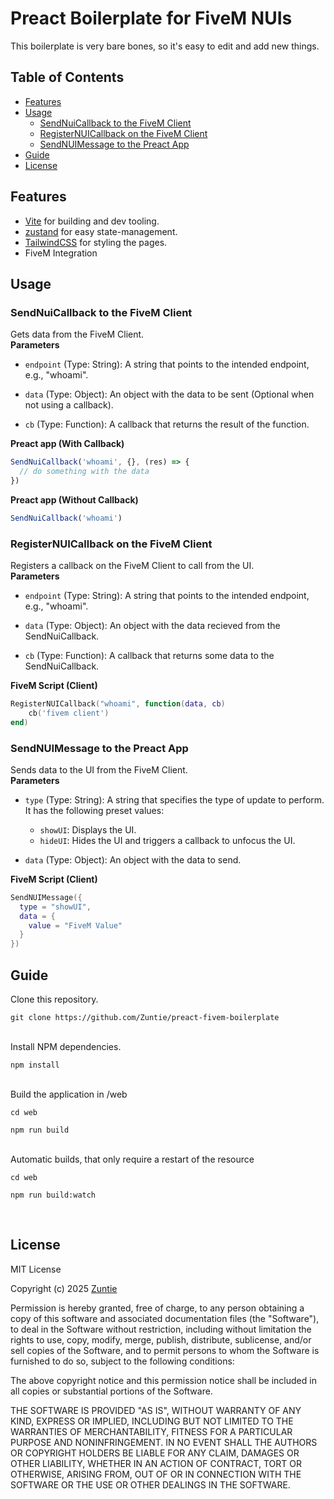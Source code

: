 # Preact Boilerplate for FiveM NUIs
This boilerplate is very bare bones, so it's easy to edit and add new things.
<br>

## Table of Contents
- [Features](#features)
- [Usage](#usage)
  - [SendNuiCallback to the FiveM Client](#sendnuicallback-to-the-fivem-client)
  - [RegisterNUICallback on the FiveM Client](#registernuicallback-on-the-fivem-client)
  - [SendNUIMessage to the Preact App](#sendnuimessage-to-the-preact-app)
- [Guide](#guide)
- [License](#license)

## Features
- [Vite](https://vitejs.dev/) for building and dev tooling.
- [zustand](https://github.com/pmndrs/zustand) for easy state-management.
- [TailwindCSS](https://tailwindcss.com) for styling the pages.
- FiveM Integration

## Usage
### SendNuiCallback to the FiveM Client
Gets data from the FiveM Client.
<br>
**Parameters**
- `endpoint` (Type: String): A string that points to the intended endpoint, e.g., "whoami".

- `data` (Type: Object): An object with the data to be sent (Optional when not using a callback).

- `cb` (Type: Function): A callback that returns the result of the function.

**Preact app (With Callback)**
```js
SendNuiCallback('whoami', {}, (res) => {
  // do something with the data
})
```
**Preact app (Without Callback)**
```js
SendNuiCallback('whoami')
```

### RegisterNUICallback on the FiveM Client
Registers a callback on the FiveM Client to call from the UI.
<br>
**Parameters**
- `endpoint` (Type: String): A string that points to the intended endpoint, e.g., "whoami".

- `data` (Type: Object): An object with the data recieved from the SendNuiCallback.

- `cb` (Type: Function): A callback that returns some data to the SendNuiCallback.

**FiveM Script (Client)**
```lua
RegisterNUICallback("whoami", function(data, cb)
    cb('fivem client')
end)
```

### SendNUIMessage to the Preact App
Sends data to the UI from the FiveM Client.
<br>
**Parameters**
- `type` (Type: String): A string that specifies the type of update to perform. It has the following preset values:

  - `showUI`: Displays the UI.
  - `hideUI`: Hides the UI and triggers a callback to unfocus the UI.

- `data` (Type: Object): An object with the data to send.

**FiveM Script (Client)**
```lua
SendNUIMessage({
  type = "showUI",
  data = {
    value = "FiveM Value"
  }
})
```

## Guide
Clone this repository.

```
git clone https://github.com/Zuntie/preact-fivem-boilerplate
```
<br>
Install NPM dependencies.

```
npm install
```
<br>
Build the application in /web

```
cd web
```
```
npm run build
```
<br>
Automatic builds, that only require a restart of the resource

```
cd web
```
```
npm run build:watch
```
<br>


## License
MIT License

Copyright (c) 2025 [Zuntie](https://github.com/Zuntie)

Permission is hereby granted, free of charge, to any person obtaining a copy
of this software and associated documentation files (the "Software"), to deal
in the Software without restriction, including without limitation the rights
to use, copy, modify, merge, publish, distribute, sublicense, and/or sell
copies of the Software, and to permit persons to whom the Software is
furnished to do so, subject to the following conditions:

The above copyright notice and this permission notice shall be included in all
copies or substantial portions of the Software.

THE SOFTWARE IS PROVIDED "AS IS", WITHOUT WARRANTY OF ANY KIND, EXPRESS OR
IMPLIED, INCLUDING BUT NOT LIMITED TO THE WARRANTIES OF MERCHANTABILITY,
FITNESS FOR A PARTICULAR PURPOSE AND NONINFRINGEMENT. IN NO EVENT SHALL THE
AUTHORS OR COPYRIGHT HOLDERS BE LIABLE FOR ANY CLAIM, DAMAGES OR OTHER
LIABILITY, WHETHER IN AN ACTION OF CONTRACT, TORT OR OTHERWISE, ARISING FROM,
OUT OF OR IN CONNECTION WITH THE SOFTWARE OR THE USE OR OTHER DEALINGS IN THE
SOFTWARE.